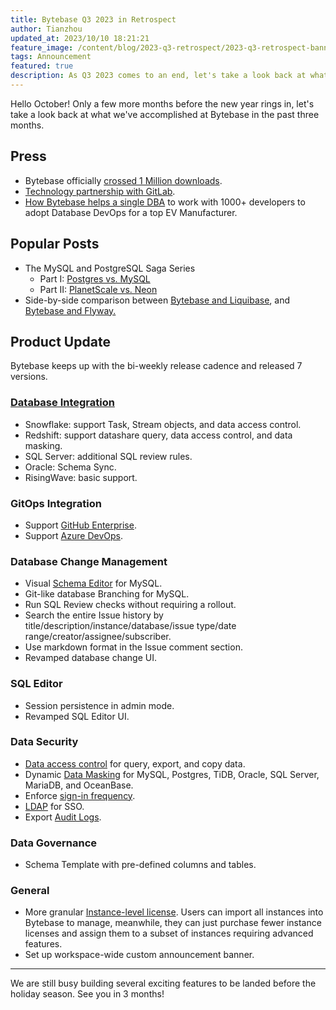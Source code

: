 ```yaml
---
title: Bytebase Q3 2023 in Retrospect
author: Tianzhou
updated_at: 2023/10/10 18:21:21
feature_image: /content/blog/2023-q3-retrospect/2023-q3-retrospect-banner.webp
tags: Announcement
featured: true
description: As Q3 2023 comes to an end, let's take a look back at what we've accomplished at Bytebase in the past three months.
---
```


Hello October! Only a few more months before the new year rings in, let's take a look back at what we've accomplished at Bytebase in the past three months.

## Press

- Bytebase officially [crossed 1 Million downloads](/blog/one-million-downloads/).
- [Technology partnership with GitLab](/blog/bytebase-gitlab-technology-partner/).
- [How Bytebase helps a single DBA](/blog/ev-manufacturer-case-study/) to work with 1000+ developers to adopt Database DevOps for a top EV Manufacturer.

## Popular Posts

- The MySQL and PostgreSQL Saga Series
  - Part I: [Postgres vs. MySQL](/blog/postgres-vs-mysql/)
  - Part II: [PlanetScale vs. Neon](/blog/planetscale-vs-neon/)
- Side-by-side comparison between [Bytebase and Liquibase](/blog/bytebase-vs-liquibase/), and [Bytebase and Flyway.](/blog/bytebase-vs-flyway/)

## Product Update

Bytebase keeps up with the bi-weekly release cadence and released 7 versions.

### [Database Integration](/docs/introduction/supported-databases/)

- Snowflake: support Task, Stream objects, and data access control.
- Redshift: support datashare query, data access control, and data masking.
- SQL Server: additional SQL review rules.
- Oracle: Schema Sync.
- RisingWave: basic support.

### GitOps Integration

- Support [GitHub Enterprise](/docs/vcs-integration/github-enterprise/).
- Support [Azure DevOps](/docs/vcs-integration/azure-devops/).

### Database Change Management

- Visual [Schema Editor](/docs/change-database/schema-editor/) for MySQL.
- Git-like database Branching for MySQL.
- Run SQL Review checks without requiring a rollout.
- Search the entire Issue history by title/description/instance/database/issue type/date range/creator/assignee/subscriber.
- Use markdown format in the Issue comment section.
- Revamped database change UI.

### SQL Editor

- Session persistence in admin mode.
- Revamped SQL Editor UI.

### Data Security

- [Data access control](/docs/security/database-permission/overview/) for query, export, and copy data.
- Dynamic [Data Masking](/docs/sql-editor/mask-data/) for MySQL, Postgres, TiDB, Oracle, SQL Server, MariaDB, and OceanBase.
- Enforce [sign-in frequency](/docs/administration/sign-in-restriction/#sign-in-frequency).
- [LDAP](/docs/administration/sso/ldap/) for SSO.
- Export [Audit Logs](/docs/security/audit-log/).

### Data Governance

- Schema Template with pre-defined columns and tables.

### General

- More granular [Instance-level license](/docs/administration/license/). Users can import all instances into Bytebase to manage, meanwhile, they can just purchase fewer instance licenses and assign them to a subset of instances requiring advanced features.
- Set up workspace-wide custom announcement banner.

---

We are still busy building several exciting features to be landed before the holiday season. See you in 3 months!
